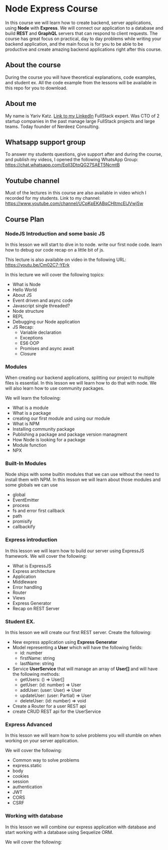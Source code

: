 # Node Express Course

In this course we will learn how to create backend, server applications, using **Node** with **Express**.
We will connect our application to a database and build **REST** and **GraphQL** servers that can respond to client requests.
The course has great focus on practical, day to day problems while writing your backend application, and the main focus is for you to be able to be productive and create amazing backend applications right after this course.

## About the course

During the course you will have theoretical explanations, code examples, and student ex.
All the code example from the lessons will be available in this repo for you to download.

## About me

My name is Yariv Katz.
[Link to my LinkedIn](https://il.linkedin.com/in/yariv-katz "LinkedIn")
FullStack expert.
Was CTO of 2 startup companies in the past
manage large FullStack projects and large teams.
Today founder of Nerdeez Consulting.

## Whatsapp support group

To answer my students questions, give support after and during the course, and publish my videos, I opened the following WhatsApp Group:
https://chat.whatsapp.com/EqIl3DtpQG27SAET5NcmtB

## Youtube channel

Must of the lectures in this course are also available in video which I recorded for my students.
Link to my channel:
https://www.youtube.com/channel/UCpKpEKABqCHltmcElJVwjSw

## Course Plan

### NodeJS Introduction and some basic JS

In this lesson we will start to dive in to node.
write our first node code.
learn how to debug our code
recap on a little bit of js.

This lecture is also available on video in the following URL:
https://youtu.be/Cm02C7-YErk

In this lecture we will cover the following topics:
- What is Node
- Hello World
- About JS
- Event driven and async code
- Javascript single threaded?
- Node structure
- REPL
- Debugging our Node application
- JS Recap:
  - Variable declaration
  - Exceptions
  - ES6 OOP
  - Promises and async await
  - Closure

### Modules

When creating our backend applications, splitting our project to multiple files is essential.
In this lesson we will learn how to do that with node.
We will also learn how to use community packages.

We will learn the following:
- What is a module
- What is a package
- creating our first module and using our module
- What is NPM
- Installing community package
- Publishing a package and package version managment
- How Node is looking for a package
- Module function
- NPX

### Built-In Modules

Node ships with some builtin modules that we can use without the need to install them with NPM.
In this lesson we will learn about those modules and some globals we can use

- global
- EventEmitter
- process
- fs and error first callback
- path
- promisify
- callbackify

### Express introduction

In this lesson we will learn how to build our server using ExpressJS framework.
We will cover the following:

- What is ExpressJS
- Express architecture
- Application
- Middleware
- Error handling
- Router
- Views
- Express Generator
- Recap on REST Server

### Student EX.

In this lesson we will create our first REST server.
Create the following:
- New express application using **Express Generator**
- Model representing a **User** which will have the following fields:
  - id: number
  - firstName: string
  - lastName: string
- Service **UserService** that will manage an array of **User[]** and will have the following methods:
  - getUsers: () => User[]
  - getUser: (id: number) => User
  - addUser: (user: User) => User
  - updateUser: (user: Partial<User>) => User
  - deleteUser: (id: number) => void
- Create a Router for a user REST api
- create CRUD REST api for the UserService

### Express Advanced

In this lesson we will learn how to solve problems you will stumble on when working on your server application.

We will cover the following:
- Common way to solve problems
- express.static
- body
- cookies
- session
- authentication
- JWT
- CORS
- CSRF

### Working with database

In this lesson we will combine our express application with database and start working with a database using Sequelize ORM.

We will cover the following:
